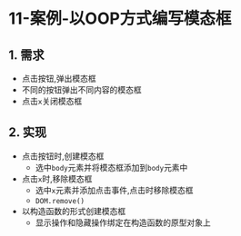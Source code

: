 # 11-案例-以OOP方式编写模态框

## 1. 需求

- 点击按钮,弹出模态框
- 不同的按钮弹出不同内容的模态框
- 点击`x`关闭模态框

## 2. 实现

- 点击按钮时,创建模态框
  - 选中`body`元素并将模态框添加到`body`元素中
- 点击`x`时,移除模态框
  - 选中`x`元素并添加点击事件,点击时移除模态框
  - `DOM.remove()`
- 以构造函数的形式创建模态框
  - 显示操作和隐藏操作绑定在构造函数的原型对象上